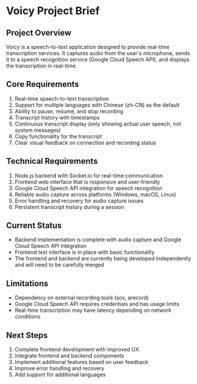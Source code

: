 # Voicy Project Brief

## Project Overview
Voicy is a speech-to-text application designed to provide real-time transcription services. It captures audio from the user's microphone, sends it to a speech recognition service (Google Cloud Speech API), and displays the transcription in real-time.

## Core Requirements
1. Real-time speech-to-text transcription
2. Support for multiple languages with Chinese (zh-CN) as the default
3. Ability to pause, resume, and stop recording
4. Transcript history with timestamps
5. Continuous transcript display (only showing actual user speech, not system messages)
6. Copy functionality for the transcript
7. Clear visual feedback on connection and recording status

## Technical Requirements
1. Node.js backend with Socket.io for real-time communication
2. Frontend web interface that is responsive and user-friendly
3. Google Cloud Speech API integration for speech recognition
4. Reliable audio capture across platforms (Windows, macOS, Linux)
5. Error handling and recovery for audio capture issues
6. Persistent transcript history during a session

## Current Status
- Backend implementation is complete with audio capture and Google Cloud Speech API integration
- Frontend test interface is in place with basic functionality
- The frontend and backend are currently being developed independently and will need to be carefully merged

## Limitations
- Dependency on external recording tools (sox, arecord)
- Google Cloud Speech API requires credentials and has usage limits
- Real-time transcription may have latency depending on network conditions

## Next Steps
1. Complete frontend development with improved UX
2. Integrate frontend and backend components
3. Implement additional features based on user feedback
4. Improve error handling and recovery
5. Add support for additional languages 